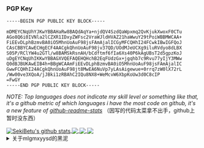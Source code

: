 ### PGP Key

```
-----BEGIN PGP PUBLIC KEY BLOCK-----

mDMEYCNqUhYJKwYBBAHaRw8BAQdAqYa+njdQV4SzdQaWpxmq2QvKjukXwoxF0CTu
AGo8Q6i0IVNla2lCZXR1IDxyZWFsc2VraWJldHVAZ21haWwuY29tPoiWBBMWCAA+
FiEEvDLphBzmvBA0iO5MhnUoAuF98jsFAmAjalICGyMFCQHhI24FCwkIBwIGFQoJ
CAsCBBYCAwECHgECF4AACgkQhnUoAuF98jv37QD/UOdMJeUCXg9iluRVdyo8dLBX
S05P/RClYW4u2GTl/w8BAMSkRsnAH/bCdftmf6fIa6Xs40P6kAgUBsT2d5gpzKoJ
uDgEYCNqUhIKKwYBBAGXVQEFAQEHQHchB2EqFUdzGx+jgqhb7c9Rvu77yIjY3MWw
Q0dBJBUKAwEIB4h+BBgWCAAmFiEEvDLphBzmvBA0iO5MhnUoAuF98jsFAmAjalIC
GwwFCQHhI24ACgkQhnUoAuF98jt8MwEA6NuVp7yLAsAigewue+0rrq7zW0lX72rL
/Ww00ve3XQoA/jJBki1zRBAhC2IQu8NX8+WeMcvW6XbpKoUw3d0C8cIP
=FwGY
-----END PGP PUBLIC KEY BLOCK-----
```

*NOTE: Top languages does not indicate my skill level or something like that, it's a github metric of which languages i have the most code on github, it's a new feature of [github-readme-stats](https://github.com/anuraghazra/github-readme-stats)* （因写的代码太菜拿不出手，github上暂时没东西）

<a href="https://sekibetu.github.io/">
  <img align="center" src="https://github-readme-stats.vercel.app/api?username=SekiBetu&show_icons=true&include_all_commits=true&count_private=true&theme=material-palenight" alt="SekiBetu's github stats" />
</a>

<a href="https://sekibetu.github.io/">
  <img align="center" src="https://github-readme-stats.vercel.app/api/top-langs/?username=SekiBetu&layout=compact&theme=material-palenight" /> 
</a>

<a href="https://github.com/ryanhanwu/How-To-Ask-Questions-The-Smart-Way">
  <img align="center" src="https://github-readme-stats.anuraghazra1.vercel.app/api/pin/?username=ryanhanwu&repo=How-To-Ask-Questions-The-Smart-Way&theme=material-palenight" />
</a>

<a href="https://github.com/StylishThemes/GitHub-Dark">
  <img align="center" src="https://github-readme-stats.vercel.app/api/pin/?username=StylishThemes&repo=GitHub-Dark&theme=material-palenight" />
</a>     

<details>
  <summary>关于mlgmxyysd的黑泥</summary>
  
```
When you can't fix the bug, fix the person who gave you the advice. 
                                                            ——mlgmxyysd
```
https://github.com/ElderDrivers/EdXposed/issues/837
![image](https://user-images.githubusercontent.com/38283893/113414692-32e16b00-93f0-11eb-91fa-b93368c81617.png)
</details>
